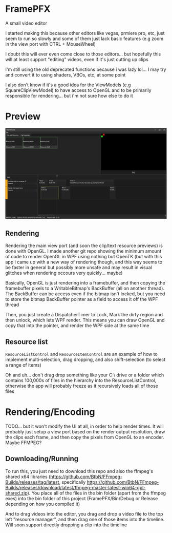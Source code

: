 # FramePFX
A small video editor

I started making this because other editors like vegas, prmiere pro, etc, just seem to run so slowly 
and some of them just lack basic features (e.g zoom in the view port with CTRL + MouseWheel)

I doubt this will ever even come close to those editors... but hopefully this will at least support "editing" videos, even if it's just cutting up clips

I'm still using the old deprecated functions because i was lazy lol... I may try and convert it to using shaders, VBOs, etc, at some point

I also don't know if it's a good idea for the ViewModels (e.g SquareClipViewModel) to have access to OpenGL and to be primarily responsible for rendering... but i'm not sure how else to do it

# Preview

![](FramePFX_2023-03-23_23.16.31.png)

## Rendering
Rendering the main view port (and soon the clip/text resource previews) is done with OpenGL. I made another git repo showing the minimum amount of code to render OpenGL in WPF using nothing but OpenTK (but with this app i came up with a new way of rendering though, and this way seems to be faster in general but possibly more unsafe and may result in visual glitches when rendering occours very quickly... maybe)

Basically, OpenGL is just rendering into a framebuffer, and then copying the framebuffer pixels to a WritableBitmap's BackBuffer (all on another thread). The BackBuffer can be access even if the bitmap isn't locked, but you need to store the bitmap BackBuffer pointer as a field to access it off the WPF thread

Then, you just create a DispatcherTimer to Lock, Mark the dirty region and then unlock, which lets WPF render. This means you can draw OpenGL and copy that into the pointer, and render the WPF side at the same time

## Resource list
`ResourceListControl` and `ResourceItemControl` are an example of how to implement multi-selection, drag dropping, and also shift-selection (to select a range of items)

Oh and uh... don't drag drop something like your C:\ drive or a folder which contains 100,000s of files in the hierarchy into the ResourceListControl, otherwise the app will probably freeze as it recursively loads all of those files

# Rendering/Encoding
TODO... but it won't modify the UI at all, in order to help render times. It will probably just setup a view port based on the render output resolution,
draw the clips each frame, and then copy the pixels from OpenGL to an encoder. Maybe FFMPEG?

## Downloading/Running
To run this, you just need to download this repo and also the ffmpeg's shared x64 libraries (https://github.com/BtbN/FFmpeg-Builds/releases/tag/latest, specifically  https://github.com/BtbN/FFmpeg-Builds/releases/download/latest/ffmpeg-master-latest-win64-gpl-shared.zip). You place all of the files in the bin folder (apart from the ffmpeg exes) into the bin folder of this project (FramePFX/Bin/Debug or Release depending on how you compiled it)

And to drag videos into the editor, you drag and drop a video file to the top left "resource manager", and then drag one of those items into the timeline. Will soon support directly dropping a clip into the timeline

